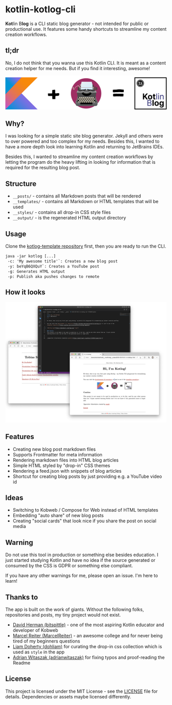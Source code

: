 # kotlin-kotlog-cli
**Kot**lin B**log** is a CLI static blog generator - not intended for public or productional use. It features some handy shortcuts to streamline my content creation workflows.

## tl;dr
No, I do not think that you wanna use this Kotlin CLI. It is meant as a content creation helper for me needs. But if you find it interesting, awesome!

![](https://github.com/tscholze/kotlin-kotlog-cli/blob/main/docs/kotlog-desc.png?raw=true)

## Why?
I was looking for a simple static site blog generator. Jekyll and others were to over powered and too complex for my needs. Besides this, I wanted to have a more depth look into learning Kotlin and returning to JetBrains IDEs.

Besides this, I wanted to streamline my content creation workflows by letting the program do the heavy lifting in looking for information that is required for the resulting blog post.

## Structure
- `__posts/` - contains all Markdown posts that will be rendered
- `__templates/` - contains all Markdown or HTML templates that will be used
- `__styles/` - contains all drop-in CSS style files
- `__output/` - is the regenerated HTML output directory

## Usage

Clone the [kotlog-template repository](https://github.com/tscholze/kotlin-kotlog-template) first, then you are ready to run the CLI.

```
java -jar kotlog [...]
 -c: 'My awesome title'`: Creates a new blog post
 -y: beYqB6QXQuY`: Creates a YouTube post
 -g: Generates HTML output
 -p: Publish aka pushes changes to remote
```
## How it looks
![](https://github.com/tscholze/kotlin-kotlog-cli/blob/main/docs/kotlog-markdown2html.png?raw=true)

## Features
- Creating new blog post markdown files
- Supports Frontmatter for meta information
- Rendering markdown files into HTML blog articles
- Simple HTML styled by "drop-in" CSS themes
- Rendering a feed.json with snippets of blog articles
- Shortcut for creating blog posts by just providing e.g. a YouTube video id

## Ideas
- Switching to Kobweb / Compose for Web instead of HTML templates
- Embedding "auto share" of new blog posts
- Creating "social cards" that look nice if you share the post on social media

## Warning
Do not use this tool in production or something else besides education. I just started studying Kotlin and have no idea if the source generated or consumed by the CSS is GDPR or something else compliant.

If you have any other warnings for me, please open an issue. I'm here to learn!

## Thanks to
The app is built on the work of giants. Without the following folks, repositories and posts, my tiny project would not exist.

- [David Herman (bitspittle)](https://github.com/bitspittle) - one of the most aspiring Kotlin educator and developer of Kobweb
- [Marcel Reiter (MarcelReiter)](https://github.com/MarcelReiter) - an awesome college and for never being tired of my beginners questions
- [Liam Doherty (dohliam)](https://github.com/dohliam/dropin-minimal-css#theme-collections) for curating the drop-in css collection which is used as `style` in the app
- [Adrian Witaszak (adrianwitaszak)](https://github.com/adrianwitaszak) for fixing typos and proof-reading the Readme

## License
This project is licensed under the MIT License - see the [LICENSE](LICENSE) file for details.
Dependencies or assets maybe licensed differently.
